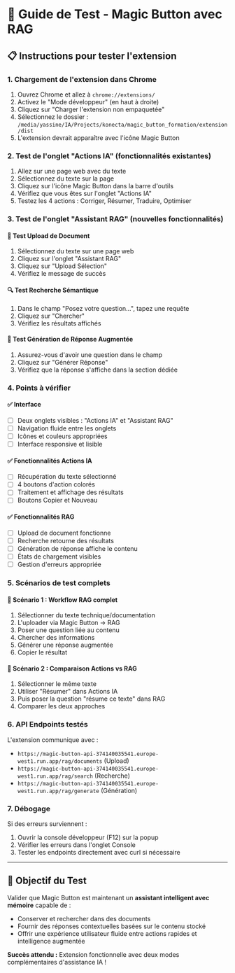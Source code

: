 # 🧪 Guide de Test - Magic Button avec RAG

## 📋 Instructions pour tester l'extension

### 1. **Chargement de l'extension dans Chrome**

1. Ouvrez Chrome et allez à `chrome://extensions/`
2. Activez le "Mode développeur" (en haut à droite)
3. Cliquez sur "Charger l'extension non empaquetée"
4. Sélectionnez le dossier : `/media/yassine/IA/Projects/konecta/magic_button_formation/extension/dist`
5. L'extension devrait apparaître avec l'icône Magic Button

### 2. **Test de l'onglet "Actions IA" (fonctionnalités existantes)**

1. Allez sur une page web avec du texte
2. Sélectionnez du texte sur la page
3. Cliquez sur l'icône Magic Button dans la barre d'outils
4. Vérifiez que vous êtes sur l'onglet "Actions IA"
5. Testez les 4 actions : Corriger, Résumer, Traduire, Optimiser

### 3. **Test de l'onglet "Assistant RAG" (nouvelles fonctionnalités)**

#### 🔄 **Test Upload de Document**
1. Sélectionnez du texte sur une page web
2. Cliquez sur l'onglet "Assistant RAG"
3. Cliquez sur "Upload Sélection"
4. Vérifiez le message de succès

#### 🔍 **Test Recherche Sémantique**
1. Dans le champ "Posez votre question...", tapez une requête
2. Cliquez sur "Chercher"
3. Vérifiez les résultats affichés

#### 🤖 **Test Génération de Réponse Augmentée**
1. Assurez-vous d'avoir une question dans le champ
2. Cliquez sur "Générer Réponse"
3. Vérifiez que la réponse s'affiche dans la section dédiée

### 4. **Points à vérifier**

#### ✅ **Interface**
- [ ] Deux onglets visibles : "Actions IA" et "Assistant RAG"
- [ ] Navigation fluide entre les onglets
- [ ] Icônes et couleurs appropriées
- [ ] Interface responsive et lisible

#### ✅ **Fonctionnalités Actions IA**
- [ ] Récupération du texte sélectionné
- [ ] 4 boutons d'action colorés
- [ ] Traitement et affichage des résultats
- [ ] Boutons Copier et Nouveau

#### ✅ **Fonctionnalités RAG**
- [ ] Upload de document fonctionne
- [ ] Recherche retourne des résultats
- [ ] Génération de réponse affiche le contenu
- [ ] États de chargement visibles
- [ ] Gestion d'erreurs appropriée

### 5. **Scénarios de test complets**

#### 📄 **Scénario 1 : Workflow RAG complet**
1. Sélectionner du texte technique/documentation
2. L'uploader via Magic Button → RAG
3. Poser une question liée au contenu
4. Chercher des informations
5. Générer une réponse augmentée
6. Copier le résultat

#### 🔄 **Scénario 2 : Comparaison Actions vs RAG**
1. Sélectionner le même texte
2. Utiliser "Résumer" dans Actions IA
3. Puis poser la question "résume ce texte" dans RAG
4. Comparer les deux approches

### 6. **API Endpoints testés**

L'extension communique avec :
- `https://magic-button-api-374140035541.europe-west1.run.app/rag/documents` (Upload)
- `https://magic-button-api-374140035541.europe-west1.run.app/rag/search` (Recherche)
- `https://magic-button-api-374140035541.europe-west1.run.app/rag/generate` (Génération)

### 7. **Débogage**

Si des erreurs surviennent :
1. Ouvrir la console développeur (F12) sur la popup
2. Vérifier les erreurs dans l'onglet Console
3. Tester les endpoints directement avec curl si nécessaire

---

## 🎯 **Objectif du Test**

Valider que Magic Button est maintenant un **assistant intelligent avec mémoire** capable de :
- Conserver et rechercher dans des documents
- Fournir des réponses contextuelles basées sur le contenu stocké
- Offrir une expérience utilisateur fluide entre actions rapides et intelligence augmentée

**Succès attendu :** Extension fonctionnelle avec deux modes complémentaires d'assistance IA !